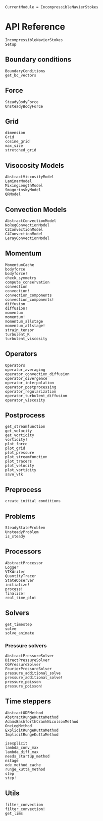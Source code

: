 ```@meta
CurrentModule = IncompressibleNavierStokes
```

# API Reference

```@docs
IncompressibleNavierStokes
Setup
```

## Boundary conditions

```@docs
BoundaryConditions
get_bc_vectors
```

## Force

```@docs
SteadyBodyForce
UnsteadyBodyForce
```

## Grid

```@docs
dimension
Grid
cosine_grid
max_size
stretched_grid
```

## Visocosity Models

```@docs
AbstractViscosityModel
LaminarModel
MixingLengthModel
SmagorinskyModel
QRModel
```

## Convection Models

```@docs
AbstractConvectionModel
NoRegConvectionModel
C2ConvectionModel
C4ConvectionModel
LerayConvectionModel
```

## Momentum

```@docs
MomentumCache
bodyforce
bodyforce!
check_symmetry
compute_conservation
convection
convection!
convection_components
convection_components!
diffusion
diffusion!
momentum
momentum!
momentum_allstage
momentum_allstage!
strain_tensor
turbulent_K
turbulent_viscosity
```

## Operators

```@docs
Operators
operator_averaging
operator_convection_diffusion
operator_divergence
operator_interpolation
operator_postprocessing
operator_regularization
operator_turbulent_diffusion
operator_viscosity
```

## Postprocess

```@docs
get_streamfunction
get_velocity
get_vorticity
vorticity!
plot_force
plot_grid
plot_pressure
plot_streamfunction
plot_tracers
plot_velocity
plot_vorticity
save_vtk
```

## Preprocess

```@docs
create_initial_conditions
```

## Problems

```@docs
SteadyStateProblem
UnsteadyProblem
is_steady
```

## Processors

```@docs
AbstractProcessor
Logger
VTKWriter
QuantityTracer
StateObserver
initialize!
process!
finalize!
real_time_plot
```

## Solvers

```@docs
get_timestep
solve
solve_animate
```

### Pressure solvers

```@docs
AbstractPressureSolver
DirectPressureSolver
CGPressureSolver
FourierPressureSolver
pressure_additional_solve
pressure_additional_solve!
pressure_poisson
pressure_poisson!
```

## Time steppers

```@docs
AbstractODEMethod
AbstractRungeKuttaMethod
AdamsBashforthCrankNicolsonMethod
OneLegMethod
ExplicitRungeKuttaMethod
ImplicitRungeKuttaMethod

isexplicit
lambda_conv_max
lambda_diff_max
needs_startup_method
nstage
ode_method_cache
runge_kutta_method
step
step!
```

## Utils

```@docs
filter_convection
filter_convection!
get_lims
```
